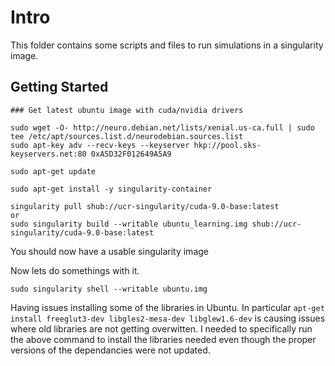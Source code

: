 
# Intro

This folder contains some scripts and files to run simulations in a singularity image.

## Getting Started

```
### Get latest ubuntu image with cuda/nvidia drivers

sudo wget -O- http://neuro.debian.net/lists/xenial.us-ca.full | sudo tee /etc/apt/sources.list.d/neurodebian.sources.list
sudo apt-key adv --recv-keys --keyserver hkp://pool.sks-keyservers.net:80 0xA5D32F012649A5A9

sudo apt-get update

sudo apt-get install -y singularity-container

singularity pull shub://ucr-singularity/cuda-9.0-base:latest
or
sudo singularity build --writable ubuntu_learning.img shub://ucr-singularity/cuda-9.0-base:latest
```

You should now have a usable singularity image

Now lets do somethings with it.

```
sudo singularity shell --writable ubuntu.img
```

Having issues installing some of the libraries in Ubuntu. 
In particular ```apt-get install freeglut3-dev libgles2-mesa-dev libglew1.6-dev``` is causing issues where old libraries are not getting overwitten.
I needed to specifically run the above command to install the libraries needed even though the proper versions of the dependancies were not updated.
 

